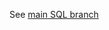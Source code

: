 See [main SQL branch](https://github.com/Jaffulee/LeetCode-SQL-50/tree/main/584-find-customer-referee)
